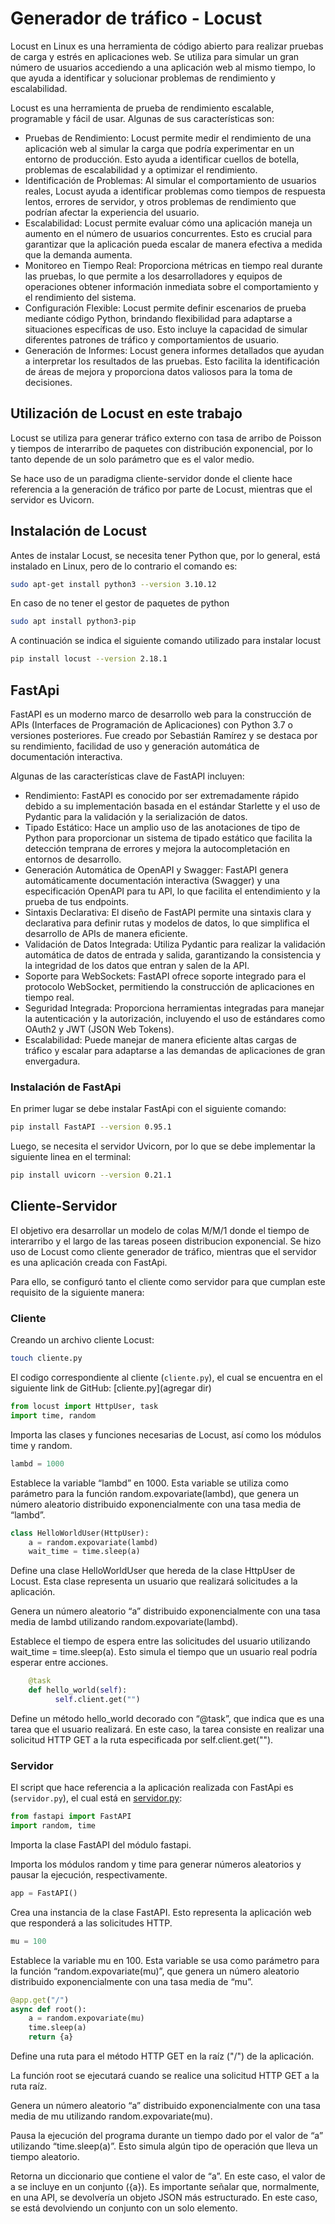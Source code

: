 # Generador de tráfico - Locust
Locust en Linux es una herramienta de código abierto para realizar pruebas de carga y estrés en aplicaciones web. Se utiliza para simular un gran número de usuarios accediendo a una aplicación web al mismo tiempo, lo que ayuda a identificar y solucionar problemas de rendimiento y escalabilidad.

Locust es una herramienta de prueba de rendimiento escalable, programable y fácil de usar. Algunas de sus características son:

- Pruebas de Rendimiento: Locust permite medir el rendimiento de una aplicación web al simular la carga que podría experimentar en un entorno de producción. Esto ayuda a identificar cuellos de botella, problemas de escalabilidad y a optimizar el rendimiento.
- Identificación de Problemas: Al simular el comportamiento de usuarios reales, Locust ayuda a identificar problemas como tiempos de respuesta lentos, errores de servidor, y otros problemas de rendimiento que podrían afectar la experiencia del usuario.
- Escalabilidad: Locust permite evaluar cómo una aplicación maneja un aumento en el número de usuarios concurrentes. Esto es crucial para garantizar que la aplicación pueda escalar de manera efectiva a medida que la demanda aumenta.
- Monitoreo en Tiempo Real: Proporciona métricas en tiempo real durante las pruebas, lo que permite a los desarrolladores y equipos de operaciones obtener información inmediata sobre el comportamiento y el rendimiento del sistema.
- Configuración Flexible: Locust permite definir escenarios de prueba mediante código Python, brindando flexibilidad para adaptarse a situaciones específicas de uso. Esto incluye la capacidad de simular diferentes patrones de tráfico y comportamientos de usuario.
- Generación de Informes: Locust genera informes detallados que ayudan a interpretar los resultados de las pruebas. Esto facilita la identificación de áreas de mejora y proporciona datos valiosos para la toma de decisiones.

## Utilización de Locust en este trabajo
Locust se utiliza para generar tráfico externo con tasa de arribo de Poisson y tiempos de interarribo de paquetes con distribución exponencial, por lo tanto depende de un solo parámetro que es el valor medio.

Se hace uso de un paradigma cliente-servidor donde el cliente hace referencia a la generación de tráfico por parte de Locust, mientras que el servidor es Uvicorn.

## Instalación de Locust
Antes de instalar Locust, se necesita tener Python que, por lo general, está instalado en Linux, pero de lo contrario el comando es:
```bash
sudo apt-get install python3 --version 3.10.12
```
En caso de no tener el gestor de paquetes de python
```bash
sudo apt install python3-pip
```
A continuación se indica el siguiente comando utilizado para instalar locust
```bash
pip install locust --version 2.18.1
```

## FastApi
FastAPI es un moderno marco de desarrollo web para la construcción de APIs (Interfaces de Programación de Aplicaciones) con Python 3.7 o versiones posteriores. Fue creado por Sebastián Ramírez y se destaca por su rendimiento, facilidad de uso y generación automática de documentación interactiva.

Algunas de las características clave de FastAPI incluyen:

- Rendimiento: FastAPI es conocido por ser extremadamente rápido debido a su implementación basada en el estándar Starlette y el uso de Pydantic para la validación y la serialización de datos.
- Tipado Estático: Hace un amplio uso de las anotaciones de tipo de Python para proporcionar un sistema de tipado estático que facilita la detección temprana de errores y mejora la autocompletación en entornos de desarrollo.
- Generación Automática de OpenAPI y Swagger: FastAPI genera automáticamente documentación interactiva (Swagger) y una especificación OpenAPI para tu API, lo que facilita el entendimiento y la prueba de tus endpoints.
- Sintaxis Declarativa: El diseño de FastAPI permite una sintaxis clara y declarativa para definir rutas y modelos de datos, lo que simplifica el desarrollo de APIs de manera eficiente.
- Validación de Datos Integrada: Utiliza Pydantic para realizar la validación automática de datos de entrada y salida, garantizando la consistencia y la integridad de los datos que entran y salen de la API.
- Soporte para WebSockets: FastAPI ofrece soporte integrado para el protocolo WebSocket, permitiendo la construcción de aplicaciones en tiempo real.
- Seguridad Integrada: Proporciona herramientas integradas para manejar la autenticación y la autorización, incluyendo el uso de estándares como OAuth2 y JWT (JSON Web Tokens).
- Escalabilidad: Puede manejar de manera eficiente altas cargas de tráfico y escalar para adaptarse a las demandas de aplicaciones de gran envergadura.

### Instalación de FastApi
En primer lugar se debe instalar FastApi con el siguiente comando:
```bash
pip install FastAPI --version 0.95.1
```

Luego, se necesita el servidor Uvicorn, por lo que se debe implementar la siguiente linea en el terminal:
```bash
pip install uvicorn --version 0.21.1
```


## Cliente-Servidor
El objetivo era desarrollar un modelo de colas M/M/1 donde el tiempo de interarribo y el largo de las tareas poseen distribucion exponencial. Se hizo uso de Locust como cliente generador de tráfico, mientras que el servidor es una aplicación creada con FastApi.

Para ello, se configuró tanto el cliente como servidor para que cumplan este requisito de la siguiente manera:

### Cliente
Creando un archivo cliente Locust:
```bash
touch cliente.py
```
El codigo correspondiente al cliente (`cliente.py`), el cual se encuentra en el siguiente link de GitHub: [cliente.py](agregar dir)
```py
from locust import HttpUser, task
import time, random
```
Importa las clases y funciones necesarias de Locust, así como los módulos time y random.
```py
lambd = 1000
```
Establece la variable “lambd” en 1000. Esta variable se utiliza como parámetro para la función random.expovariate(lambd), que genera un número aleatorio distribuido exponencialmente con una tasa media de “lambd”.
```py
class HelloWorldUser(HttpUser):
    a = random.expovariate(lambd)
    wait_time = time.sleep(a)
```
Define una clase HelloWorldUser que hereda de la clase HttpUser de Locust. Esta clase representa un usuario que realizará solicitudes a la aplicación.

Genera un número aleatorio “a” distribuido exponencialmente con una tasa media de lambd utilizando random.expovariate(lambd).

Establece el tiempo de espera entre las solicitudes del usuario utilizando wait_time = time.sleep(a). Esto simula el tiempo que un usuario real podría esperar entre acciones.
```py
    @task
    def hello_world(self):
          self.client.get("")
```
Define un método hello_world decorado con “@task”, que indica que es una tarea que el usuario realizará. En este caso, la tarea consiste en realizar una solicitud HTTP GET a la ruta especificada por self.client.get("").

### Servidor

El script que hace referencia a la aplicación realizada con FastApi es (`servidor.py`), el cual está en [servidor.py](agregar):
```py
from fastapi import FastAPI
import random, time
```

Importa la clase FastAPI del módulo fastapi.

Importa los módulos random y time para generar números aleatorios y pausar la ejecución, respectivamente.

```py
app = FastAPI()
```
Crea una instancia de la clase FastAPI. Esto representa la aplicación web que responderá a las solicitudes HTTP.
```py
mu = 100
```
Establece la variable mu en 100. Esta variable se usa como parámetro para la función “random.expovariate(mu)”, que genera un número aleatorio distribuido exponencialmente con una tasa media de “mu”.
```py
@app.get("/")
async def root():
    a = random.expovariate(mu)
    time.sleep(a)
    return {a}
```
Define una ruta para el método HTTP GET en la raíz ("/") de la aplicación.

La función root se ejecutará cuando se realice una solicitud HTTP GET a la ruta raíz.

Genera un número aleatorio “a” distribuido exponencialmente con una tasa media de mu utilizando random.expovariate(mu).

Pausa la ejecución del programa durante un tiempo dado por el valor de “a” utilizando “time.sleep(a)”. Esto simula algún tipo de operación que lleva un tiempo aleatorio.

Retorna un diccionario que contiene el valor de “a”. En este caso, el valor de a se incluye en un conjunto ({a}). Es importante señalar que, normalmente, en una API, se devolvería un objeto JSON más estructurado. En este caso, se está devolviendo un conjunto con un solo elemento.
